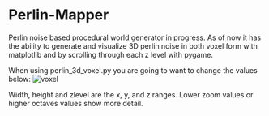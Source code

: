 # Perlin-Mapper
Perlin noise based procedural world generator in progress. As of now it has the ability to generate and visualize 3D perlin noise in both voxel form with matplotlib and by scrolling through each z level with pygame.

When using perlin_3d_voxel.py you are going to want to change the values below:
![voxel](https://github.com/peejcodes/Perlin-Mapper/assets/130196840/42830b73-1707-4db4-81f6-f1c77edf2b89)

Width, height and zlevel are the x, y, and z ranges. Lower zoom values or higher octaves values show more detail.

